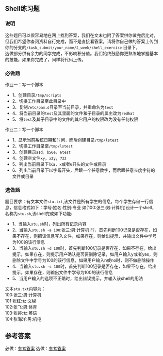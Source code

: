 ## Shell练习题

### 说明
这些题目可以很容易地在网上找到答案，我们在文末也附了答案供你做完后比对，但我们希望你查阅资料自行完成，而不是直接看答案。请将你自己做的答案上传到你的分支的`/task_submit/your_name/2_week/shell_exercise` 目录下。  
选做部分供有余力的同学完成，不影响积分值。我们始终鼓励你更熟练地掌握基本的技能，如果你完成了，同样将代码上传。  

### 必做题
作业一：写一个脚本  
- 1、创建目录`/tmp/scripts`  
- 2、切换工作目录至此目录中  
- 3、复制`/etc/pam.d`目录至当前目录，并重命名为`test`  
- 4、将当前目录的`test`及其里面的文件和子目录的属主改为`redhat`  
- 5、将`test`及其子目录中的文件的其它用户的权限改为没有任何权限  

作业二：写一个脚本  
- 1、显示当前系统日期和时间，而后创建目录`/tmp/lstest`  
- 2、切换工作目录至`/tmp/lstest`  
- 3、创建目录`a1d`，`b56e`，`6test`  
- 4、创建空文件`xy`，`x2y`，`732`  
- 5、列出当前目录下以`a`，`x`或者`6`开头的文件或目录  
- 6、列出当前目录下以字母开头，后跟一个任意数字，而后跟任意长度字符的文件或目录  

### 选做题

 题目要求：有文本文件`stu.txt`,该文件是所有学生的信息，每个学生存储一行信息，信息格式如下：学号:姓名:性别:专业    如(100:张三:男:计算机)设计一个shell，名称为`stu.sh`,该shell完成如下功能:
- 1、当输入`stu.sh`时，列出所有记录内容
- 2、当输入`stu.sh -a 100`:张三:男:计算机    时，首先判断100记录是否存在，如果不存在，则把该信息写入文件，如果存在，则给出提示，并输出文件中学号为100的该行信息
- 3、当输入`stu.sh -d 100`时，首先判断100记录是否存在，如果不存在，给出提示，如果存在，则提示用户确认是否要删除记录，如用户输入y或者yes，则删除文件中学号为100的该行信息，如果用户输入n或no时，则不做删除操作
- 4、当输入`stu.sh -s 100`时，首先判断100记录是否存在，如果不存在，给出提示，如果存在，则输出文件中学号为100的该行信息
- 5、当用户输入的选项不正确时，给出错误提示，并输入该shell的用法

 文本`stu.txt`内容为：  
 100:张三:男:计算机  
 101:张红:女:文秘  
 102:张飞:男:体育  
 103:张婷:女:英语  
 104:张海洋:男:机电 


## 参考答案
必做：[参考答案](http://www.cnblogs.com/xinjie10001/p/6395945.html)
选做：[参考答案](http://zfy421.iteye.com/blog/1972003)

